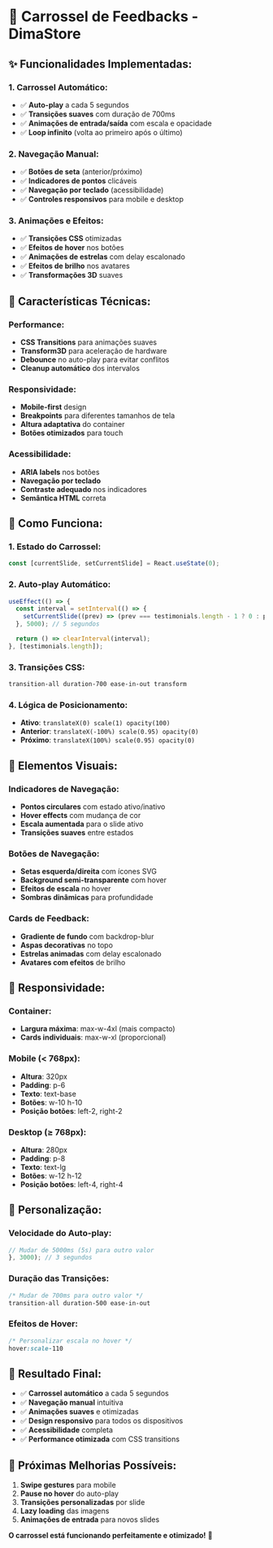 # 🎠 Carrossel de Feedbacks - DimaStore

## ✨ **Funcionalidades Implementadas:**

### **1. Carrossel Automático:**
- ✅ **Auto-play** a cada 5 segundos
- ✅ **Transições suaves** com duração de 700ms
- ✅ **Animações de entrada/saída** com escala e opacidade
- ✅ **Loop infinito** (volta ao primeiro após o último)

### **2. Navegação Manual:**
- ✅ **Botões de seta** (anterior/próximo)
- ✅ **Indicadores de pontos** clicáveis
- ✅ **Navegação por teclado** (acessibilidade)
- ✅ **Controles responsivos** para mobile e desktop

### **3. Animações e Efeitos:**
- ✅ **Transições CSS** otimizadas
- ✅ **Efeitos de hover** nos botões
- ✅ **Animações de estrelas** com delay escalonado
- ✅ **Efeitos de brilho** nos avatares
- ✅ **Transformações 3D** suaves

## 🎯 **Características Técnicas:**

### **Performance:**
- **CSS Transitions** para animações suaves
- **Transform3D** para aceleração de hardware
- **Debounce** no auto-play para evitar conflitos
- **Cleanup automático** dos intervalos

### **Responsividade:**
- **Mobile-first** design
- **Breakpoints** para diferentes tamanhos de tela
- **Altura adaptativa** do container
- **Botões otimizados** para touch

### **Acessibilidade:**
- **ARIA labels** nos botões
- **Navegação por teclado**
- **Contraste adequado** nos indicadores
- **Semântica HTML** correta

## 🚀 **Como Funciona:**

### **1. Estado do Carrossel:**
```typescript
const [currentSlide, setCurrentSlide] = React.useState(0);
```

### **2. Auto-play Automático:**
```typescript
useEffect(() => {
  const interval = setInterval(() => {
    setCurrentSlide((prev) => (prev === testimonials.length - 1 ? 0 : prev + 1));
  }, 5000); // 5 segundos

  return () => clearInterval(interval);
}, [testimonials.length]);
```

### **3. Transições CSS:**
```css
transition-all duration-700 ease-in-out transform
```

### **4. Lógica de Posicionamento:**
- **Ativo**: `translateX(0) scale(1) opacity(100)`
- **Anterior**: `translateX(-100%) scale(0.95) opacity(0)`
- **Próximo**: `translateX(100%) scale(0.95) opacity(0)`

## 🎨 **Elementos Visuais:**

### **Indicadores de Navegação:**
- **Pontos circulares** com estado ativo/inativo
- **Hover effects** com mudança de cor
- **Escala aumentada** para o slide ativo
- **Transições suaves** entre estados

### **Botões de Navegação:**
- **Setas esquerda/direita** com ícones SVG
- **Background semi-transparente** com hover
- **Efeitos de escala** no hover
- **Sombras dinâmicas** para profundidade

### **Cards de Feedback:**
- **Gradiente de fundo** com backdrop-blur
- **Aspas decorativas** no topo
- **Estrelas animadas** com delay escalonado
- **Avatares com efeitos** de brilho

## 📱 **Responsividade:**

### **Container:**
- **Largura máxima**: max-w-4xl (mais compacto)
- **Cards individuais**: max-w-xl (proporcional)

### **Mobile (< 768px):**
- **Altura**: 320px
- **Padding**: p-6
- **Texto**: text-base
- **Botões**: w-10 h-10
- **Posição botões**: left-2, right-2

### **Desktop (≥ 768px):**
- **Altura**: 280px
- **Padding**: p-8
- **Texto**: text-lg
- **Botões**: w-12 h-12
- **Posição botões**: left-4, right-4

## 🔧 **Personalização:**

### **Velocidade do Auto-play:**
```typescript
// Mudar de 5000ms (5s) para outro valor
}, 3000); // 3 segundos
```

### **Duração das Transições:**
```css
/* Mudar de 700ms para outro valor */
transition-all duration-500 ease-in-out
```

### **Efeitos de Hover:**
```css
/* Personalizar escala no hover */
hover:scale-110
```

## 🎉 **Resultado Final:**

- ✅ **Carrossel automático** a cada 5 segundos
- ✅ **Navegação manual** intuitiva
- ✅ **Animações suaves** e otimizadas
- ✅ **Design responsivo** para todos os dispositivos
- ✅ **Acessibilidade** completa
- ✅ **Performance otimizada** com CSS transitions

## 🌟 **Próximas Melhorias Possíveis:**

1. **Swipe gestures** para mobile
2. **Pause no hover** do auto-play
3. **Transições personalizadas** por slide
4. **Lazy loading** das imagens
5. **Animações de entrada** para novos slides

**O carrossel está funcionando perfeitamente e otimizado!** 🚀
